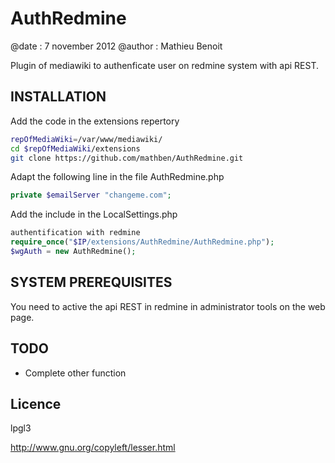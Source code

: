 AuthRedmine
===========
@date : 7 november 2012
@author : Mathieu Benoit

Plugin of mediawiki to authenficate user on redmine system with api REST.

INSTALLATION
------------
Add the code in the extensions repertory

```bash
repOfMediaWiki=/var/www/mediawiki/
cd $repOfMediaWiki/extensions
git clone https://github.com/mathben/AuthRedmine.git
```

Adapt the following line in the file AuthRedmine.php
```php
private $emailServer "changeme.com";
```

Add the include in the LocalSettings.php

```php
authentification with redmine
require_once("$IP/extensions/AuthRedmine/AuthRedmine.php");
$wgAuth = new AuthRedmine();
```

SYSTEM PREREQUISITES
--------------------
You need to active the api REST in redmine in administrator tools on the web page.

TODO
----
- Complete other function

Licence
-------
lpgl3

http://www.gnu.org/copyleft/lesser.html

